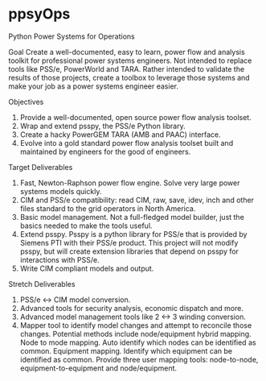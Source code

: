 # ppsyOps
Python Power Systems for Operations

Goal
Create a well-documented, easy to learn, power flow and analysis toolkit for professional power systems engineers.  Not intended to replace tools like PSS/e, PowerWorld and TARA.  Rather intended to validate the results of those projects, create a toolbox to leverage those systems and make your job as a power systems engineer easier.

Objectives
1. Provide a well-documented, open source power flow analysis toolset.
2. Wrap and extend psspy, the PSS/e Python library.
3. Create a hacky PowerGEM TARA (AMB and PAAC) interface.
4. Evolve into a gold standard power flow analysis toolset built and maintained by engineers for the good of engineers.

Target Deliverables
1. Fast, Newton-Raphson power flow engine.  Solve very large power systems models quickly.
2. CIM and PSS/e compatibility: read CIM, raw, save, idev, inch and other files standard to the grid operators in North America.
3. Basic model management.  Not a full-fledged model builder, just the basics needed to make the tools useful.
4. Extend psspy.  Psspy is a python library for PSS/e that is provided by Siemens PTI with their PSS/e product.  This project will not modify psspy, but will create extension libraries that depend on psspy for interactions with PSS/e.  
5. Write CIM compliant models and output.

Stretch Deliverables
1. PSS/e <-> CIM model conversion.
2. Advanced tools for security analysis, economic dispatch and more.
3. Advanced model management tools like 2 <-> 3 winding conversion.
4. Mapper tool to identify model changes and attempt to reconcile those changes.  Potential methods include node/equipment hybrid mapping.  Node to mode mapping.  Auto identify which nodes can be identified as common.  Equipment mapping.  Identify which equipment can be identified as common.  Provide three user mapping tools: node-to-node, equipment-to-equipment and node/equipment.

